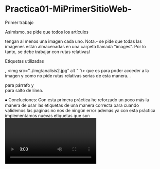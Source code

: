 # Practica01-MiPrimerSitioWeb-
Primer trabajo

Asimismo, se pide que todos los artículos <article> tengan al menos una imagen cada uno. Nota.- se pide que todas las imágenes están almacenadas en una carpeta llamada “images”. Por lo tanto, se debe trabajar con rutas relativas/

Etiquetas utilizadas <article>, <img src=”../img/analisis2.jpg” alt “ ”/> que es para poder acceder a la imagen y como no pide rutas relativas serias de esta manera. .<p> para párrafo y <br> para salto de línea.
  

⦁	Concluciones: 
Con esta primera práctica he reforzado un poco más la manera de usar las etiquetas de una manera correcta para cuando validemos las paginas no nos de ningún error además ya con esta práctica implementamos nuevas etiquetas que son <video><audio><iframe> fue una practica muy interesante y buena para reforzar las bases del html.

⦁	Reposiorios Github
⦁	JohnPatino/https://github.com/johnPatino/Practica01-MiPrimerSitioWeb-.git
⦁	JohnPatino/ https://github.com/johnPatino/Practica1.git
